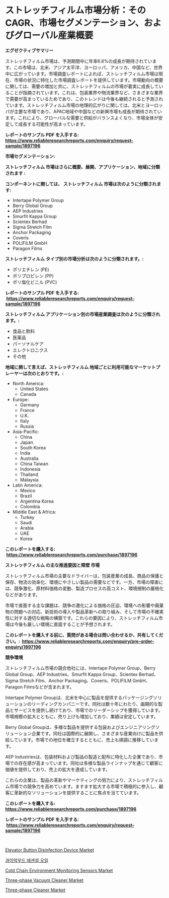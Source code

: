 <p><h1>ストレッチフィルム市場分析：そのCAGR、市場セグメンテーション、およびグローバル産業概要</h1></p><p><strong>エグゼクティブサマリー</strong></p>
<p><p>ストレッチフィルム市場は、予測期間中に年率6.8%の成長が期待されています。この市場は、北米、アジア太平洋、ヨーロッパ、アメリカ、中国など、世界中に広がっています。市場調査レポートによれば、ストレッチフィルム市場は現在、市場の状況に特化した市場調査レポートを提供しています。市場動向の概要に関しては、需要の増加と共に、ストレッチフィルムの市場が着実に成長していることが指摘されています。これは、包装業界や物流業界など、さまざまな業界で需要が高まっているためであり、このトレンドは今後も継続されると予測されています。ストレッチフィルム市場の地理的広がりに関しては、北米とヨーロッパが主要な市場であり、APAC地域や中国などの新興市場も成長が期待されています。これにより、グローバルな需要と供給がバランスよくなり、市場全体が安定して成長する可能性が高まっています。</p></p>
<p><strong>レポートのサンプル PDF を入手する: <a href="https://www.reliableresearchreports.com/enquiry/request-sample/1897196">https://www.reliableresearchreports.com/enquiry/request-sample/1897196</a></strong></p>
<p><strong>市場セグメンテーション:</strong></p>
<p><strong> ストレッチフィルム 市場はさらに概要、展開、アプリケーション、地域に分類されます :</strong></p>
<p><strong>コンポーネントに関しては、 ストレッチフィルム 市場は次のように分類されます: &nbsp;</strong></p>
<p><ul><li>Intertape Polymer Group</li><li>Berry Global Group</li><li>AEP Industries</li><li>Smurfit Kappa Group</li><li>Scientex Berhad</li><li>Sigma Stretch Film</li><li>Anchor Packaging</li><li>Coveris</li><li>POLIFILM GmbH</li><li>Paragon Films</li></ul></p>
<p><strong> ストレッチフィルム タイプ別の市場分析は次のように分類されます。:</strong></p>
<p><ul><li>ポリエチレン (PE)</li><li>ポリプロピレン (PP)</li><li>ポリ塩化ビニル (PVC)</li></ul></p>
<p><strong>レポートのサンプル PDF を入手する: &nbsp;<a href="https://www.reliableresearchreports.com/enquiry/request-sample/1897196">https://www.reliableresearchreports.com/enquiry/request-sample/1897196</a></strong></p>
<p><strong> ストレッチフィルム アプリケーション別の市場産業調査は次のように分類されます。:</strong></p>
<p><ul><li>食品と飲料</li><li>医薬品</li><li>パーソナルケア</li><li>エレクトロニクス</li><li>その他</li></ul></p>
<p><strong>地域に関して言えば、ストレッチフィルム 地域ごとに利用可能なマーケットプレーヤーは次のとおりです。:</strong></p>
<p><ul>
    <li>
        North America:
        <ul>
            <li>United States</li>
            <li>Canada</li>
        </ul>
    </li>
    <li>
        Europe:
        <ul>
            <li>Germany</li>
            <li>France</li>
            <li>U.K.</li>
            <li>Italy</li>
            <li>Russia</li>
        </ul>
    </li>
    <li>
        Asia-Pacific:
        <ul>
            <li>China</li>
            <li>Japan</li>
            <li>South Korea</li>
            <li>India</li>
            <li>Australia</li>
            <li>China Taiwan</li>
            <li>Indonesia</li>
            <li>Thailand</li>
            <li>Malaysia</li>
        </ul>
    </li>
    <li>
        Latin America:
        <ul>
            <li>Mexico</li>
            <li>Brazil</li>
            <li>Argentina Korea</li>
            <li>Colombia</li>
        </ul>
    </li>
    <li>
        Middle East & Africa:
        <ul>
            <li>Turkey</li>
            <li>Saudi</li>
            <li>Arabia</li>
            <li>UAE</li>
            <li>Korea</li>
        </ul>
    </li>
    </ul></p>
<p><strong>このレポートを購入する: &nbsp;<a href="https://www.reliableresearchreports.com/purchase/1897196">https://www.reliableresearchreports.com/purchase/1897196</a></strong></p>
<p><strong>ストレッチフィルム の主な推進要因と障壁 市場</strong></p>
<p><p>ストレッチフィルム市場の主要なドライバーは、包装産業の成長、商品の保護と保存、物流の効率化、環境にやさしい製品の需要などです。一方、市場の障害には、競争激化、原材料価格の変動、製造プロセスの高コスト、環境規制の厳格化などがあります。</p><p>市場で直面する主な課題は、競争の激化による価格の圧迫、環境への影響や廃棄物の問題への対応、新技術の導入や製品革新への取り組み、そして市場の不確実性に対する適切な戦略の構築です。これらの要因により、ストレッチフィルム市場は今後も厳しい環境に直面することが予想されます。</p></p>
<p><strong>このレポートを購入する前に、質問がある場合は問い合わせるか、共有してください。:&nbsp; <a href="https://www.reliableresearchreports.com/enquiry/pre-order-enquiry/1897196">https://www.reliableresearchreports.com/enquiry/pre-order-enquiry/1897196</a></strong></p>
<p><strong>競争環境</strong></p>
<p><p>ストレッチフィルム市場の競合他社には、Intertape Polymer Group、Berry Global Group、AEP Industries、Smurfit Kappa Group、Scientex Berhad、Sigma Stretch Film、Anchor Packaging、Coveris、POLIFILM GmbH、Paragon Filmsなどが含まれます。</p><p>Intertape Polymer Groupは、北米を中心に製品を提供するパッケージングソリューションのリーディングカンパニーです。同社は数十年にわたり、画期的な製品とサービスを提供し続けており、市場でのリーダーシップを獲得しています。市場規模の拡大とともに、売り上げも増加しており、業績は安定しています。</p><p>Berry Global Groupは、多様な製品を提供する包装およびエンジニアリングソリューション企業です。同社は国際的に展開し、さまざまな産業向けに製品を供給しています。市場での地位を確立するとともに、売上も順調に推移しています。</p><p>AEP Industriesは、包装材料および製品の製造と配布に特化した企業であり、市場での存在感が高まっています。同社は多様な製品ラインナップを通じて顧客に価値を提供しており、売上の拡大を達成しています。</p><p>これらの企業は、製品の革新やマーケティングの努力により、ストレッチフィルム市場での競争力を高めています。ますます拡大する市場で積極的に参入し、顧客に革新的なソリューションを提供することに焦点を当てています。</p></p>
<p><strong>このレポートを購入する: &nbsp; <a href="https://www.reliableresearchreports.com/purchase/1897196">https://www.reliableresearchreports.com/purchase/1897196</a></strong></p>
<p><strong>レポートのサンプル PDF を入手する: &nbsp;<a href="https://www.reliableresearchreports.com/enquiry/request-sample/1897196">https://www.reliableresearchreports.com/enquiry/request-sample/1897196</a></strong><strong></strong></p>
<p>&nbsp;</p>
<p><p><a href="https://view.publitas.com/reportprime-1/elevator-button-disinfection-device-market-offers-provide-insightful-data-for-the-time-period-from-2024-to-2031-and-also-provide-analysis-based-on-application-type-and-region/">Elevator Button Disinfection Device Market</a></p><p><a href="https://medium.com/@brendantygibson56776/guaiacwood-essential-oil-%EC%8B%9C%EC%9E%A5%EC%9D%80-%EC%8B%9C%EC%9E%A5-%EC%A0%90%EC%9C%A0%EC%9C%A8-%EC%8B%9C%EC%9E%A5-%EB%8F%99%ED%96%A5-%EB%B0%8F-%EC%8B%9C%EC%9E%A5-%EC%84%B1%EC%9E%A5%EC%97%90-%EB%8C%80%ED%95%9C-%EC%A0%95%EB%B3%B4%EB%A5%BC-%EC%A0%9C%EA%B3%B5%ED%95%A9%EB%8B%88%EB%8B%A4-1255a2bc3232">과이악우드 에센셜 오일</a></p><p><a href="https://view.publitas.com/reportprime-1/cold-chain-environment-monitoring-sensors-market-provides-a-comprehensive-analysis-including-a-macro-overview-of-the-market-as-well-as-micro-details-such-as-market-size-and-competitive-landscape/">Cold Chain Environment Monitoring Sensors Market</a></p><p><a href="https://angry-finch-aaf.notion.site/Three-phase-Vacuum-Cleaner-Market-Centers-on-Aspects-such-as-Market-Growth-Market-Share-Market-Opp-f04a88c32fe04aec800db49817d13d21">Three-phase Vacuum Cleaner Market</a></p><p><a href="https://faithful-glue-af3.notion.site/Three-phase-Cleaner-Market-Size-Global-Industry-Overview-Market-Segmentation-and-Forecast-2024-to-955a8ce4b08f4c4187f95e76c35eeb63">Three-phase Cleaner Market</a></p></p>